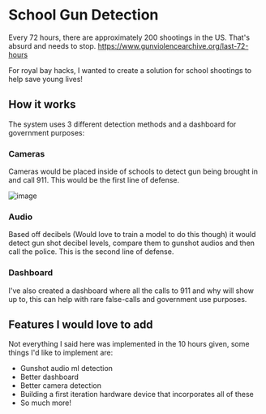 # School Gun Detection

Every 72 hours, there are approximately 200 shootings in the US. That's absurd and needs to stop. https://www.gunviolencearchive.org/last-72-hours

For royal bay hacks, I wanted to create a solution for school shootings to help save young lives!

## How it works

The system uses 3 different detection methods and a dashboard for government purposes:

### Cameras

Cameras would be placed inside of schools to detect gun being brought in and call 911. 
This would be the first line of defense.

![image](https://github.com/KaiPereira/school-gun-detection/assets/88850028/74cd3c20-5a54-4374-a6a2-744d75790dd0)

### Audio

Based off decibels (Would love to train a model to do this though) it would detect gun shot decibel levels, compare them to gunshot audios and then call the police.
This is the second line of defense.

### Dashboard

I've also created a dashboard where all the calls to 911 and why will show up to, this can help with rare false-calls and government use purposes.

## Features I would love to add

Not everything I said here was implemented in the 10 hours given, some things I'd like to implement are:

- Gunshot audio ml detection
- Better dashboard
- Better camera detection
- Building a first iteration hardware device that incorporates all of these
- So much more!
